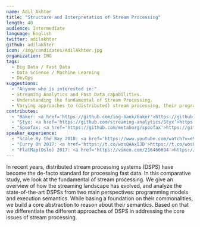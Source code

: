 ```yaml
---
name: Adil Akhter
title: "Structure and Interpretation of Stream Processing"
length: 40
audience: Intermediate
language: English
twitter: adilakhter
github: adilakhter
icon: /img/candidates/AdilAkhter.jpg
organization: ING
tags:
  - Big Data / Fast Data
  - Data Science / Machine Learning
  - DevOps
suggestions:
  - "Anyone who is interested in:"
  - Streaming Analytics and Fast Data capabilities. 
  - Understanding the fundamental of Stream Processing. 
  - Varying approaches to (distributed) stream processing, their programming models, execution models and notable properties that potentially can help the audience in differentiating different approaches and selecting in right one for the problem.
contributes:
  - "Baker: <a href='https://github.com/ing-bank/baker'>https://github.com/ing-bank/baker</a>"
  - "Styx: <a href='https://github.com/streaming-analytics/Styx'>https://github.com/streaming-analytics/Styx</a>"
  - "Spoofax: <a href='https://github.com/metaborg/spoofax'>https://github.com/metaborg/spoofax</a>"
speaker_experience:
  - "Scale By the Bay 2018: <a href='https://www.youtube.com/watch?v=e9oFGVG9b9Q'>https://www.youtube.com/watch?v=e9oFGVG9b9Q</a>"
  - "Curry On 2017: <a href='https://t.co/wosQAAxIJD'>https://t.co/wosQAAxIJD</a>"
  - "FlatMap(Oslo) 2017: <a href='https://vimeo.com/216466694'>https://vimeo.com/216466694</a>"
---
```

In recent years, distributed stream processing systems (DSPS) have become the de-facto standard for processing fast data. In this comparative study, we look at the fundamental of stream processing. We give an overview of how the streaming landscape has evolved, and analyze the state-of-the-art DSPSs from two main perspectives: programming models and execution semantics. While basing a foundation on their commonalities, we build a core abstraction to reason about their semantics. Based on that we differentiate the different approaches of DSPS in addressing the core issues of stream processing.
